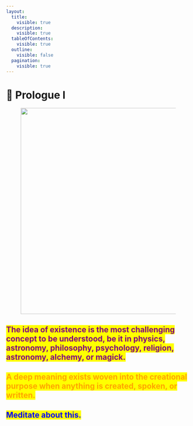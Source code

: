 ```yaml
---
layout:
  title:
    visible: true
  description:
    visible: true
  tableOfContents:
    visible: true
  outline:
    visible: false
  pagination:
    visible: true
---
```


# 🌹 Prologue I

<figure><img src="../../../.gitbook/assets/pexels-btgl-♡-8446401.jpg" alt="" width="563"><figcaption></figcaption></figure>

## <mark style="color:purple;">The idea of existence is the most challenging concept to be understood, be it in physics, astronomy, philosophy, psychology, religion, astronomy, alchemy, or magick.</mark>

## <mark style="color:orange;">A deep meaning exists woven into the creational purpose when anything is created, spoken, or written.</mark>

## <mark style="color:blue;">Meditate about this.</mark>&#x20;
